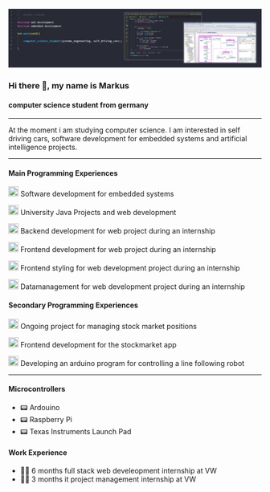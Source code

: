 
![profile banner](https://raw.githubusercontent.com/Atomic456/Atomic456/main/Github%20Banner.PNG)

### Hi there 👋, my name is Markus
####  computer science student from germany

---

At the moment i am studying computer science. I am interested in self driving cars, software development for embedded systems and artificial intelligence projects.

---

#### Main Programming Experiences
<img src="https://cdn.icon-icons.com/icons2/2415/PNG/512/c_original_logo_icon_146611.png" width="20" height="20"/>  Software development for embedded systems

<img src="https://cdn-icons-png.flaticon.com/512/226/226777.png" width="20" height="20"/>  University Java Projects and web development

<img src="https://upload.wikimedia.org/wikipedia/commons/thumb/0/06/Kotlin_Icon.svg/1200px-Kotlin_Icon.svg.png" width="20" height="20"/>  Backend development for web project during an internship

<img src="https://cdn-icons-png.flaticon.com/512/919/919832.png" width="20" height="20"/>  Frontend development for web project during an internship

<img src="https://cdn-icons-png.flaticon.com/512/732/732212.png" width="20" height="20"/>  Frontend styling for web development project during an internship

<img src="https://cdn-icons-png.flaticon.com/512/29/29594.png" width="20" height="20"/>  Datamanagement for web development project during an internship

#### Secondary Programming Experiences
<img src="https://cdn-icons-png.flaticon.com/512/5968/5968350.png" width="20" height="20"/>  Ongoing project for managing stock market positions

<img src="https://cdn.icon-icons.com/icons2/2415/PNG/512/javascript_original_logo_icon_146455.png" width="20" height="20"/> Frontend development for the stockmarket app

<img src="https://user-images.githubusercontent.com/42747200/46140125-da084900-c26d-11e8-8ea7-c45ae6306309.png" width="20" height="20"/>  Developing an arduino program for controlling a line following robot

---

#### Microcontrollers
- 📟 Ardouino
- 📟 Raspberry Pi
- 📟 Texas Instruments Launch Pad


#### Work Experience
- 👩‍💻 6 months full stack web develeopment internship at VW
- 👩‍💻 3 months it project management internship at VW

 





<!---
Atomic456/Atomic456 is a ✨ special ✨ repository because its `README.md` (this file) appears on your GitHub profile.
You can click the Preview link to take a look at your changes.
--->
